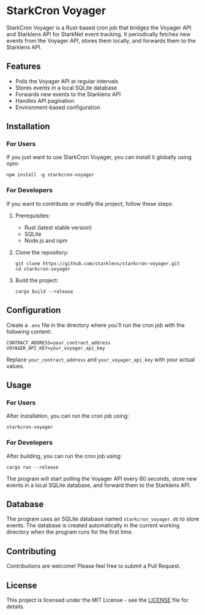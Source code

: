 # StarkCron Voyager

StarkCron Voyager is a Rust-based cron job that bridges the Voyager API and Starklens API for StarkNet event tracking. It periodically fetches new events from the Voyager API, stores them locally, and forwards them to the Starklens API.

## Features

- Polls the Voyager API at regular intervals
- Stores events in a local SQLite database
- Forwards new events to the Starklens API
- Handles API pagination
- Environment-based configuration

## Installation

### For Users

If you just want to use StarkCron Voyager, you can install it globally using npm:

```
npm install -g starkcron-voyager
```

### For Developers

If you want to contribute or modify the project, follow these steps:

1. Prerequisites:
   - Rust (latest stable version)
   - SQLite
   - Node.js and npm

2. Clone the repository:
   ```
   git clone https://github.com/starklens/starkcron-voyager.git
   cd starkcron-voyager
   ```

3. Build the project:
   ```
   cargo build --release
   ```

## Configuration

Create a `.env` file in the directory where you'll run the cron job with the following content:

```
CONTRACT_ADDRESS=your_contract_address
VOYAGER_API_KEY=your_voyager_api_key
```

Replace `your_contract_address` and `your_voyager_api_key` with your actual values.

## Usage

### For Users

After installation, you can run the cron job using:

```
starkcron-voyager
```

### For Developers

After building, you can run the cron job using:

```
cargo run --release
```

The program will start polling the Voyager API every 60 seconds, store new events in a local SQLite database, and forward them to the Starklens API.

## Database

The program uses an SQLite database named `starkcron_voyager.db` to store events. The database is created automatically in the current working directory when the program runs for the first time.

## Contributing

Contributions are welcome! Please feel free to submit a Pull Request.

## License

This project is licensed under the MIT License - see the [LICENSE](LICENSE) file for details.
